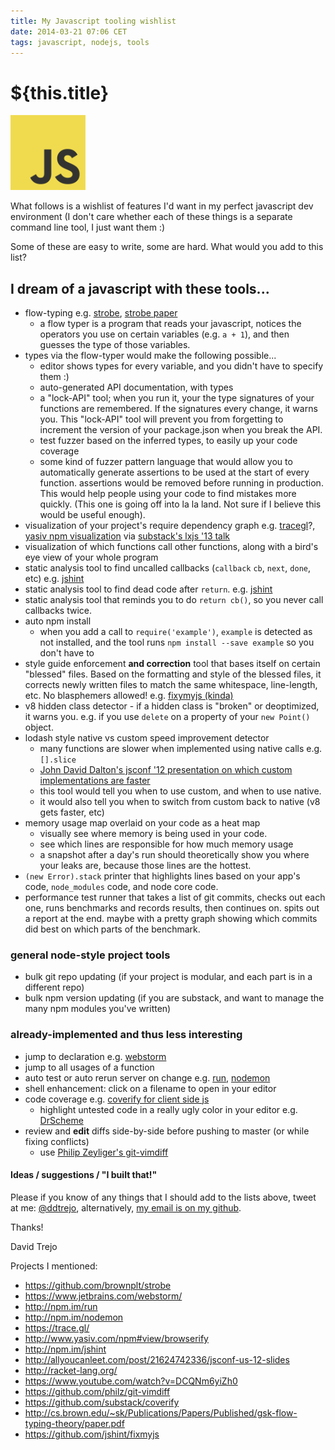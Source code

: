 ```yaml
---
title: My Javascript tooling wishlist
date: 2014-03-21 07:06 CET
tags: javascript, nodejs, tools
---
```

# ${this.title}

<img src="./images/js-logo.png" height="120px" class="mt0 fr p0 pl4 pb4"/>

What follows is a wishlist of features I'd want in my perfect javascript
dev environment (I don't care whether each of these things is a separate command
line tool, I just want them :)

<!-- more -->

Some of these are easy to write, some are hard. What would you add to this list?

## I dream of a javascript with these tools...
- flow-typing e.g. [strobe][1], [strobe paper][15]
  - a flow typer is a program that reads your javascript, notices the
    operators you use on certain variables (e.g. `a + 1`), and then guesses
    the type of those variables.
- types via the flow-typer would make the following possible...
  - editor shows types for every variable, and you didn't have to specify them
    :)
  - auto-generated API documentation, with types
  - a "lock-API" tool; when you run it, your the type signatures of your
    functions are remembered. If the signatures every change, it warns you.
    This "lock-API" tool will prevent you from forgetting to increment the
    version of your package.json when you break the API.
  - test fuzzer based on the inferred types, to easily up your code coverage
  - some kind of fuzzer pattern language that would allow you to automatically
    generate assertions to be used at the start of every function. assertions
    would be removed before running in production. This would help people
    using your code to find mistakes more quickly. (This one is going off into
    la la land. Not sure if I believe this would be useful enough).
- visualization of your project's require dependency graph e.g. [tracegl][5]?, [yasiv npm visualization][6] via [substack's lxjs '13 talk][10]
- visualization of which functions call other functions, along with a bird's eye
  view of your whole program
- static analysis tool to find uncalled callbacks (`callback` `cb`, `next`,
  `done`, etc) e.g. [jshint][7]
- static analysis tool to find dead code after `return`. e.g. [jshint][7]
- static analysis tool that reminds you to do `return cb()`, so you never call
  callbacks twice.
- auto npm install
  - when you add a call to `require('example')`, `example` is detected as not
    installed, and the tool runs `npm install --save example` so you don't
    have to
- style guide enforcement **and correction** tool that bases itself on certain
  "blessed" files. Based on the formatting and style of the blessed files, it
  corrects newly written files to match the same whitespace, line-length, etc.
  No blasphemers allowed! e.g. [fixymyjs (kinda)][16]
- v8 hidden class detector - if a hidden class is "broken" or deoptimized, it
  warns you. e.g. if you use `delete` on a property of your `new Point()`
  object.
- lodash style native vs custom speed improvement detector
  - many functions are slower when implemented using native calls e.g. `[].slice`
  - [John David Dalton's jsconf '12 presentation on which custom implementations are faster][8]
  - this tool would tell you when to use custom, and when to use native.
  - it would also tell you when to switch from custom back to native (v8 gets
    faster, etc)
- memory usage map overlaid on your code as a heat map
  - visually see where memory is being used in your code.
  - see which lines are responsible for how much memory usage
  - a snapshot after a day's run should theoretically show you where your
    leaks are, because those lines are the hottest.
- `(new Error).stack` printer that highlights lines based on your app's code,
  `node_modules` code, and node core code.
- performance test runner that takes a list of git commits, checks out each one,
  runs benchmarks and records results, then continues on. spits out a report at
  the end. maybe with a pretty graph showing which commits did best on which
  parts of the benchmark.

### general node-style project tools
- bulk git repo updating (if your project is modular, and each part is in a
  different repo)
- bulk npm version updating (if you are substack, and want to manage the many
  npm modules you've written)

### already-implemented and thus less interesting
- jump to declaration e.g. [webstorm][2]
- jump to all usages of a function
- auto test or auto rerun server on change e.g. [run][3], [nodemon][4]
- shell enhancement: click on a filename to open in your editor
- code coverage e.g. [coverify for client side js][14]
  - highlight untested code in a really ugly color in your editor
    e.g. [DrScheme][9]
- review and **edit** diffs side-by-side before pushing to master (or while fixing
  conflicts)
  - use [Philip Zeyliger's git-vimdiff][13]

#### Ideas / suggestions / "I built that!"
Please if you know of any things that I should add to the lists above, tweet
at me: [@ddtrejo][11], alternatively, [my email is on my github][12].

Thanks!

David Trejo

[1]: https://github.com/brownplt/strobe
[2]: https://www.jetbrains.com/webstorm/
[3]: http://npm.im/run
[4]: http://npm.im/nodemon
[5]: https://trace.gl/
[6]: http://www.yasiv.com/npm#view/browserify
[7]: http://npm.im/jshint
[8]: http://allyoucanleet.com/post/21624742336/jsconf-us-12-slides
[9]: http://racket-lang.org/
[10]:https://www.youtube.com/watch?v=DCQNm6yiZh0
[13]:https://github.com/philz/git-vimdiff
[14]:https://github.com/substack/coverify
[15]:http://cs.brown.edu/~sk/Publications/Papers/Published/gsk-flow-typing-theory/paper.pdf
[16]:https://github.com/jshint/fixmyjs

[11]:http://twitter.com/ddtrejo
[12]:https://github.com/dtrejo

Projects I mentioned:

- <https://github.com/brownplt/strobe>
- <https://www.jetbrains.com/webstorm/>
- <http://npm.im/run>
- <http://npm.im/nodemon>
- <https://trace.gl/>
- <http://www.yasiv.com/npm#view/browserify>
- <http://npm.im/jshint>
- <http://allyoucanleet.com/post/21624742336/jsconf-us-12-slides>
- <http://racket-lang.org/>
- <https://www.youtube.com/watch?v=DCQNm6yiZh0>
- <https://github.com/philz/git-vimdiff>
- <https://github.com/substack/coverify>
- <http://cs.brown.edu/~sk/Publications/Papers/Published/gsk-flow-typing-theory/paper.pdf>
- <https://github.com/jshint/fixmyjs>
